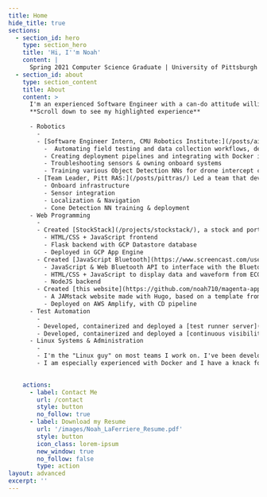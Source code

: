 ```yaml
---
title: Home
hide_title: true
sections:
  - section_id: hero
    type: section_hero
    title: 'Hi, I''m Noah'
    content: |
      Spring 2021 Computer Science Graduate | University of Pittsburgh
  - section_id: about
    type: section_content
    title: About
    content: >
      I'm an experienced Software Engineer with a can-do attitude willing to RTFM and do whatever it takes to keep the ship sailing. I've gained a ton of experience developing in Linux through my various life (2013-present), club (2019-2020) and work (2020-Present) projects. I am a generalist, and my experience helps me learn new technologies and effectively apply them. 
      **Scroll down to see my highlighted experience**
      
      - Robotics
        - 
        - [Software Engineer Intern, CMU Robotics Institute:](/posts/airlab-spring2020/) Supported a team of graduate students developing autonomous drones and ground robots by:
          -  Automating field testing and data collection workflows, decreasing testing time spent in field 3x 
          - Creating deployment pipelines and integrating with Docker infrastructure, decreasing startup time 5x
          - Troubleshooting sensors & owning onboard systems
          - Training various Object Detection NNs for drone intercept challenge (data gathering, cleaning, labeling, validating, training, deploying and optimizing) that achieved 90% effectiveness in competition
        - [Team Leader, Pitt RAS:](/posts/pittras/) Led a team that developed an autonomous ground robot for Pitt RAS, responsible for:
          - Onboard infrastructure
          - Sensor integration
          - Localization & Navigation
          - Cone Detection NN training & deployment
      - Web Programming
        - 
        - Created [StockStack](/projects/stockstack/), a stock and portfolio tracking web app. 
          - HTML/CSS + JavaScript frontend
          - Flask backend with GCP Datastore database
          - Deployed in GCP App Engine 
        - Created [JavaScript Bluetooth](https://www.screencast.com/users/NoahLaFerriere/folders/Default/media/d9540f51-2def-4158-ae16-f8aa3def01ce/embed) module to integrate medical devices with web app
          - JavaScript & Web Bluetooth API to interface with the Bluetooth devices
          - HTML/CSS + JavaScript to display data and waveform from ECG & SpO2 devices
          - NodeJS backend
        - Created [this website](https://github.com/noah710/magenta-apple-23463)
          - A JAMstack website made with Hugo, based on a template from StackBit
          - Deployed on AWS Amplify, with CD pipeline 
      - Test Automation 
        - 
        - Developed, containerized and deployed a [test runner server](https://github.com/noah710/pytest_testrail_testrunner) and integrated it with a 3rd party reporting API
        - Developed, containerized and deployed a [continuous visibility server](https://github.com/noah710/Pytest_Continuous_Visibility), which notified the development team via SMS when critical unit tests failed.
      - Linux Systems & Administration
        - 
        - I'm the "Linux guy" on most teams I work on. I've been developing on Linux systems for 7 years (although only seriously for 3) and I'm excellent at developing, debugging and deploying software in Linux environments. 
        - I am especially experienced with Docker and I have a knack for containerizing and creating deployment solutions for all kinds of software, from SaaS platforms to live field robot stacks.  
  

    actions:
      - label: Contact Me
        url: /contact
        style: button
        no_follow: true
      - label: Download my Resume
        url: '/images/Noah_LaFerriere_Resume.pdf'
        style: button
        icon_class: lorem-ipsum
        new_window: true
        no_follow: false
        type: action
layout: advanced
excerpt: ''
---
```

